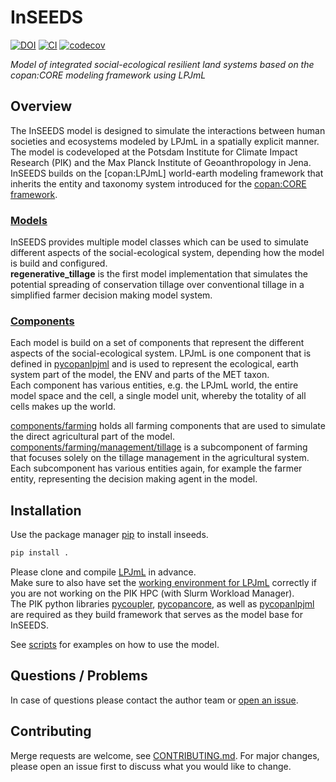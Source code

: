 # InSEEDS

[![DOI](https://zenodo.org/badge/DOI/10.5281/zenodo.14265856.svg)](https://doi.org/10.5281/zenodo.14265856) [![CI](https://github.com/pik-copan/inseeds/actions/workflows/check.yml/badge.svg)](https://github.com/pik-copan/inseeds/actions) [![codecov](https://codecov.io/gh/pik-copan/inseeds/graph/badge.svg?token=JU73NURPI0)](https://codecov.io/gh/pik-copan/inseeds)


*Model of integrated social-ecological resilient land systems based on the copan:CORE modeling framework using LPJmL*

## Overview

The InSEEDS model is designed to simulate the interactions between human
societies and ecosystems modeled by LPJmL in a spatially explicit manner.  
The model is codeveloped at the Potsdam Institute for Climate Impact Research
(PIK) and the Max Planck Institute of Geoanthropology in Jena.
InSEEDS builds on the [copan:LPJmL] world-earth modeling framework that
inherits the entity and taxonomy system introduced for the
[copan:CORE framework](https://doi.org/10.5194/esd-11-395-2020).


### [Models](./inseeds/models)

InSEEDS provides multiple model classes which can be used to simulate different
aspects of the social-ecological system, depending how the model is build and
configured.  
**regenerative_tillage** is the first model implementation that simulates the
potential spreading of conservation tillage over conventional tillage in a
simplified farmer decision making model system.  

### [Components](./inseeds/components)

Each model is build on a set of components that represent the different
aspects of the social-ecological system. LPJmL is one component that is
defined in [pycopanlpjml](https://github.com/pik-copan/pycopanlpjml) and is used
to represent the ecological, earth system part of the model, the ENV and parts
of the MET taxon.  
Each component has various entities, e.g. the LPJmL world, the entire model
space and the cell, a single model unit, whereby the totality of all cells makes
up the world.  

[components/farming](./inseeds/components/farming) holds all farming components
that are used to simulate the direct agricultural part of the model.  
[components/farming/management/tillage](./inseeds/components/farming/management/tillage)
is a subcomponent of farming that focuses solely on the tillage management in
the agricultural system.  
Each subcomponent has various entities again, for example the farmer entity,
representing the decision making agent in the model.

## Installation

Use the package manager [pip](https://pip.pypa.io/en/stable/) to install inseeds.

```bash
pip install .
```

Please clone and compile [LPJmL](https://github.com/pik/LPJmL) in advance.  
Make sure to also have set the [working environment for LPJmL](https://github.com/PIK-LPJmL/LPJmL/blob/master/INSTALL) correctly if you are not working
on the PIK HPC (with Slurm Workload Manager).  
The PIK python libraries [pycoupler](https://github.com/PIK-LPJmL/pycoupler),
[pycopancore](https://github.com/pik-copan/pycopancore),
as well as [pycopanlpjml](https://github.com/pik-copan/pycopanlpjml)
are required as they build framework that serves as the model base for InSEEDS.

See [scripts](./scripts/) for examples on how to use the model.

## Questions / Problems

In case of questions please contact the author team or [open an issue](https://github.com/pik-copan/inseeds/issues/new).

## Contributing
Merge requests are welcome, see [CONTRIBUTING.md](CONTRIBUTING.md). For major changes, please open an issue first to discuss what you would like to change.
